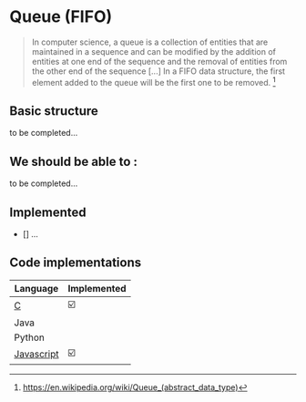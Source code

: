 # Queue (FIFO)

> In computer science, a queue is a collection of entities that are maintained in a sequence and can be modified by the addition of entities at one end of the sequence and the removal of entities from the other end of the sequence [...] In a FIFO data structure, the first element added to the queue will be the first one to be removed. [^1]

## Basic structure 

to be completed...

## We should be able to : 

to be completed...

## Implemented

- [] ...


## Code implementations

| Language   | Implemented |
| ---------- | ----------- |
| [C](c)     | :ballot_box_with_check:  |
| Java       |             |
| Python     |             |
| [Javascript](js) | :ballot_box_with_check:  |



[^1]: https://en.wikipedia.org/wiki/Queue_(abstract_data_type)

